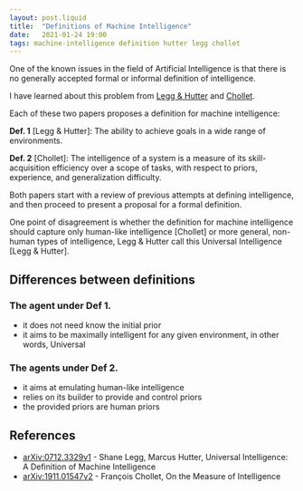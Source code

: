 ```yaml
---
layout: post.liquid
title:  "Definitions of Machine Intelligence"
date:   2021-01-24 19:00
tags: machine-intelligence definition hutter legg chollet
---
```


One of the known issues in the field of Artificial Intelligence is that
there is no generally accepted formal or informal definition of intelligence.

I have learned about this problem from [Legg & Hutter](https://arxiv.org/abs/0712.3329v1)
and [Chollet](https://arxiv.org/abs/1911.01547v2).

Each of these two papers proposes a definition for machine intelligence:

**Def. 1** [Legg & Hutter]: 
  The ability to achieve goals in a wide range of environments.

**Def. 2** [Chollet]: 
  The intelligence of a system is a measure of its skill-acquisition efficiency
  over a scope of tasks, with respect to priors, experience, and generalization difficulty. 

Both papers start with a review of previous attempts at defining intelligence, and then proceed to present
a proposal for a formal definition.

One point of disagreement is whether the definition for machine intelligence 
should capture only human-like intelligence [Chollet] or more general, non-human types of intelligence, 
Legg & Hutter call this Universal Intelligence [Legg & Hutter].

## Differences between definitions

### The agent under Def 1.

- it does not need know the initial prior
- it aims to be maximally intelligent for any given environment, in other words, Universal
  
### The agents under Def 2.

- it aims at emulating human-like intelligence
- relies on its builder to provide and control priors
- the provided priors are human priors

## References

- [arXiv:0712.3329v1](https://arxiv.org/abs/0712.3329v1) - Shane Legg, Marcus Hutter, Universal Intelligence: A Definition of Machine Intelligence
- [arXiv:1911.01547v2](https://arxiv.org/abs/1911.01547v2) - François Chollet, On the Measure of Intelligence
